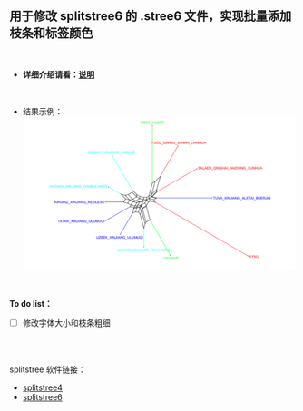 
## 用于修改 splitstree6 的 .stree6 文件，实现批量添加枝条和标签颜色

<br/>

- **详细介绍请看：[说明](./HW_读我_处理数据绘制splitstree枝条颜色.md)**

<br/>

- 结果示例：
![Img](./sample.png)

<br/>

**To do list：**
- [ ] 修改字体大小和枝条粗细

<br/>
<br/>


splitstree 软件链接：
<!-- 
- [splitstree4](https://github.com/husonlab/splitstree4)
- [splitstree6](https://github.com/husonlab/splitstree6)
 -->

- <a href="https://github.com/husonlab/splitstree4" target="_blank">splitstree4</a> 
- <a href="https://github.com/husonlab/splitstree6" target="_blank">splitstree6</a> 


<br/>






